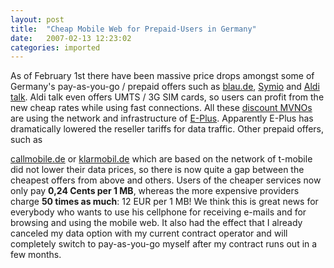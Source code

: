 ```yaml
---
layout: post
title:  "Cheap Mobile Web for Prepaid-Users in Germany"
date:   2007-02-13 12:23:02
categories: imported
---
```

As of February 1st there have been massive price drops amongst some of Germany's pay-as-you-go / prepaid offers such as [blau.de][1], [Symio][2] and [Aldi talk][3]. Aldi talk even offers UMTS / 3G SIM cards, so users can profit from the new cheap rates while using fast connections. All these [discount MVNOs][4] are using the network and infrastructure of [E-Plus][5]. Apparently E-Plus has dramatically lowered the reseller tariffs for data traffic. <!--more--> Other prepaid offers, such as 

[callmobile.de][6] or [klarmobil.de][7] which are based on the network of t-mobile did not lower their data prices, so there is now quite a gap between the cheapest offers from above and others. Users of the cheaper services now only pay **0,24 Cents per 1 MB**, whereas the more expensive providers charge **50 times as much**: 12 EUR per 1 MB! We think this is great news for everybody who wants to use his cellphone for receiving e-mails and for browsing and using the mobile web. It also had the effect that I already canceled my data option with my current contract operator and will completely switch to pay-as-you-go myself after my contract runs out in a few months.

[1]: http://www.blau.de/app?page=blau%2FTariff&service=page
[2]: http://www.simyo.de/de/tarif/uebersicht.html
[3]: http://www.medionmobile.de/tarif.php
[4]: http://en.wikipedia.org/wiki/MVNO#MVNOs_Classification_and_Marketing_strategies
[5]: http://www.eplus.de/
[6]: https://www.callmobile.de/services/prices.htm
[7]: http://www.klarmobil.de/tarif/index.html